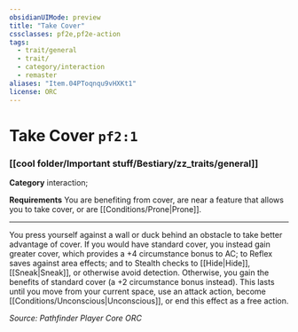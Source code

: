 ```yaml
---
obsidianUIMode: preview
title: "Take Cover"
cssclasses: pf2e,pf2e-action
tags:
  - trait/general
  - trait/
  - category/interaction
  - remaster
aliases: "Item.04PToqnqu9vHXKt1"
license: ORC
---
```

# Take Cover `pf2:1`

### [[cool folder/Important stuff/Bestiary/zz_traits/general]]

**Category** interaction; 




**Requirements** You are benefiting from cover, are near a feature that allows you to take cover, or are [[Conditions/Prone|Prone]].

* * *

You press yourself against a wall or duck behind an obstacle to take better advantage of cover. If you would have standard cover, you instead gain greater cover, which provides a +4 circumstance bonus to AC; to Reflex saves against area effects; and to Stealth checks to [[Hide|Hide]], [[Sneak|Sneak]], or otherwise avoid detection. Otherwise, you gain the benefits of standard cover (a +2 circumstance bonus instead). This lasts until you move from your current space, use an attack action, become [[Conditions/Unconscious|Unconscious]], or end this effect as a free action.

*Source: Pathfinder Player Core*
*ORC*